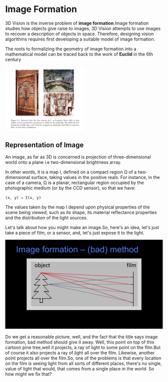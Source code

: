 # Image Formation

3D Vision is the inverse problem of **image formation**.Image formation studies how objects give raise to images, 3D Vision attempts to use images to recover a description of objects in
space. Therefore, designing vision algorithms requires first developing a suitable model of image formation.


The roots to formalizing the geometry of image formation into a mathematical model can be traced back to the work of **Euclid** in the 6th century


<img width="50%" src="images/PrespectiveImagePainting.png">


## Representation of Image


An image, as far as 3D is concerned is projection of  three-dimensional world onto a plane i.e two-dimensional brightness array.

In other words, it is a map I, defined on a compact region Ω of a two-dimensional surface, taking values in the positive reals. For instance, in the case of a camera, Ω is a planar, rectangular region occupied by the
photographic medium (or by the CCD sensor), so that we have:

```
(x, y) → I(x, y)
```

The values taken by the map I depend upon physical properties of the scene being viewed, such as its shape, its material reflectance properties
and the distribution of the light sources.

Let's talk about how you might make an image.So, here's an idea, let's just take a piece of film, or a sensor, and, let's just expose it to the light.

<img src="images/ImageFormation.png">


Do we get a reasonable picture, well, and the fact that the title says image formation, bad method should give it away.
Well, this point on top of this cartoon pine tree,well it projects, a ray of light to some point on the film.But of course  it also projects a ray of light all over the film.
Likewise, another point projects all over the film.So, one of the problems is that every location on the film is seeing light from all sorts of different places, there's no single, value of light that would,
that comes from a single place in the world. So how might we fix that? 